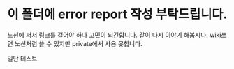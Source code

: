 # 이 폴더에 error report 작성 부탁드립니다.

노션에 써서 링크를 걸어야 하나 고민이 되긴합니다.
같이 다시 이야기 해봅시다.
wiki쓰면 노션처럼 쓸 수 있지만 private에서 사용 못합니다.

일단 테스트